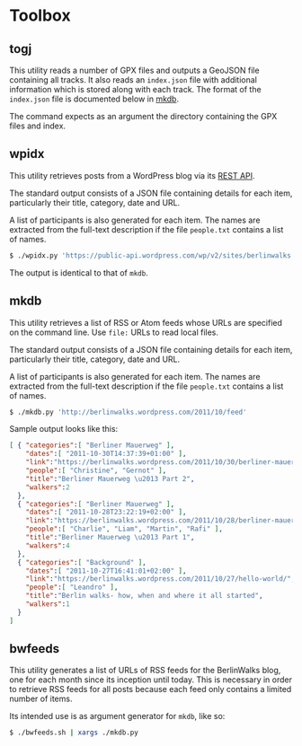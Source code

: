 Toolbox
=======

togj
----

This utility reads a number of GPX files and outputs a GeoJSON file
containing all tracks. It also reads an `index.json` file with additional
information which is stored along with each track. The format of the
`index.json` file is documented below in [mkdb](#mkdb).

The command expects as an argument the directory containing the GPX files
and index.


wpidx
-----

This utility retrieves posts from a WordPress blog via its [REST
API](http://v2.wp-api.org/).

The standard output consists of a JSON file containing details for each
item, particularly their title, category, date and URL.

A list of participants is also generated for each item. The names are
extracted from the full-text description if the file `people.txt` contains
a list of names.

```sh
$ ./wpidx.py 'https://public-api.wordpress.com/wp/v2/sites/berlinwalks.wordpress.com/'
```

The output is identical to that of `mkdb`.


mkdb
----

This utility retrieves a list of RSS or Atom feeds whose URLs are specified
on the command line. Use `file:` URLs to read local files.

The standard output consists of a JSON file containing details for each
item, particularly their title, category, date and URL.

A list of participants is also generated for each item. The names are
extracted from the full-text description if the file `people.txt` contains
a list of names.

```sh
$ ./mkdb.py 'http://berlinwalks.wordpress.com/2011/10/feed'
```

Sample output looks like this:

```json
[ { "categories":[ "Berliner Mauerweg" ],
    "dates":[ "2011-10-30T14:37:39+01:00" ],
    "link":"https://berlinwalks.wordpress.com/2011/10/30/berliner-mauerweg-part-2/",
    "people":[ "Christine", "Gernot" ],
    "title":"Berliner Mauerweg \u2013 Part 2",
    "walkers":2
  },
  { "categories":[ "Berliner Mauerweg" ],
    "dates":[ "2011-10-28T23:22:19+02:00" ],
    "link":"https://berlinwalks.wordpress.com/2011/10/28/berliner-mauerweg-part-1/",
    "people":[ "Charlie", "Liam", "Martin", "Rafi" ],
    "title":"Berliner Mauerweg \u2013 Part 1",
    "walkers":4
  },
  { "categories":[ "Background" ],
    "dates":[ "2011-10-27T16:41:01+02:00" ],
    "link":"https://berlinwalks.wordpress.com/2011/10/27/hello-world/",
    "people":[ "Leandro" ],
    "title":"Berlin walks- how, when and where it all started",
    "walkers":1
  }
]
```


bwfeeds
-------

This utility generates a list of URLs of RSS feeds for the BerlinWalks
blog, one for each month since its inception until today. This is necessary
in order to retrieve RSS feeds for all posts because each feed only
contains a limited number of items.

Its intended use is as argument generator for `mkdb`, like so:

```sh
$ ./bwfeeds.sh | xargs ./mkdb.py
```
